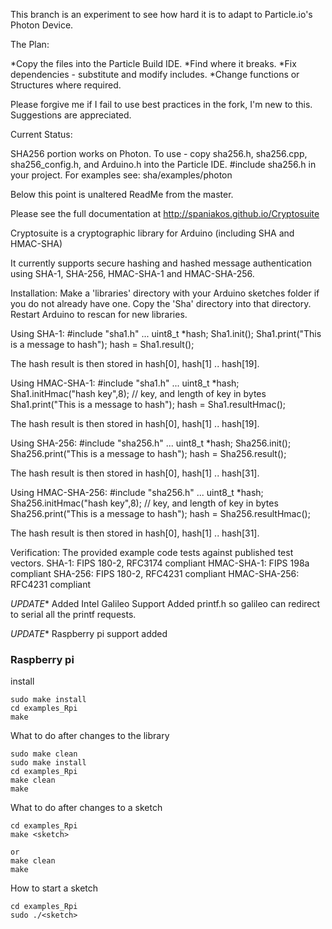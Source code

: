 This branch is an experiment to see how hard it is to adapt to Particle.io's Photon Device.

The Plan:

  *Copy the files into the Particle Build IDE. 
  *Find where it breaks. 
  *Fix dependencies - substitute and modify includes. 
  *Change functions or Structures where required. 
  
Please forgive me if I fail to use best practices in the fork, I'm new to this.  Suggestions are appreciated.

Current Status:

  SHA256 portion works on Photon. 
  To use - copy sha256.h, sha256.cpp, sha256_config.h, and Arduino.h into the Particle IDE.
  #include sha256.h in your project. For examples see: sha/examples/photon

Below this point is unaltered ReadMe from the master.

Please see the full documentation at http://spaniakos.github.io/Cryptosuite

Cryptosuite is a cryptographic library for Arduino (including SHA and HMAC-SHA)

It currently supports secure hashing and hashed message authentication using SHA-1, SHA-256, HMAC-SHA-1 and HMAC-SHA-256.

Installation:
  Make a 'libraries' directory with your Arduino sketches folder if you do not already have one.
  Copy the 'Sha' directory into that directory.
  Restart Arduino to rescan for new libraries.

Using SHA-1:
  #include "sha1.h"
  ...
  uint8_t *hash;
  Sha1.init();
  Sha1.print("This is a message to hash");
  hash = Sha1.result();

  The hash result is then stored in hash[0], hash[1] .. hash[19].

Using HMAC-SHA-1:
  #include "sha1.h"
  ...
  uint8_t *hash;
  Sha1.initHmac("hash key",8); // key, and length of key in bytes
  Sha1.print("This is a message to hash");
  hash = Sha1.resultHmac();

  The hash result is then stored in hash[0], hash[1] .. hash[19].

Using SHA-256:
  #include "sha256.h"
  ...
  uint8_t *hash;
  Sha256.init();
  Sha256.print("This is a message to hash");
  hash = Sha256.result();

  The hash result is then stored in hash[0], hash[1] .. hash[31].

Using HMAC-SHA-256:
  #include "sha256.h"
  ...
  uint8_t *hash;
  Sha256.initHmac("hash key",8); // key, and length of key in bytes
  Sha256.print("This is a message to hash");
  hash = Sha256.resultHmac();

  The hash result is then stored in hash[0], hash[1] .. hash[31].


Verification:
  The provided example code tests against published test vectors.
  SHA-1: FIPS 180-2, RFC3174 compliant
  HMAC-SHA-1: FIPS 198a compliant
  SHA-256: FIPS 180-2, RFC4231 compliant
  HMAC-SHA-256:  RFC4231 compliant

*UPDATE** Added Intel Galileo Support
Added printf.h so galileo can redirect to serial all the printf requests.

*UPDATE** Raspberry pi support added
### Raspberry  pi
install
```
sudo make install
cd examples_Rpi
make
```

What to do after changes to the library
```
sudo make clean
sudo make install
cd examples_Rpi
make clean
make
```

What to do after changes to a sketch
```
cd examples_Rpi
make <sketch>

or 
make clean
make
```

How to start a sketch
```
cd examples_Rpi
sudo ./<sketch>
```

